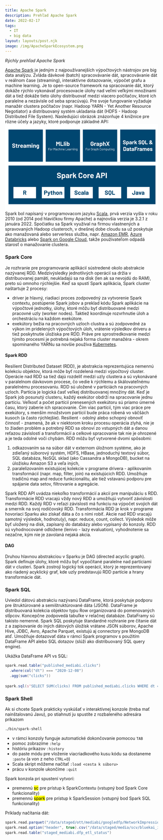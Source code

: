 ```yaml
---
title: Apache Spark
description: Prehľad Apache Spark
date: 2022-02-17
tags:
  - IT
  - big data
layout: layouts/post.njk
image: /img/ApacheSparkEcosystem.png
---
```


*Rýchly prehľad Apache Spark*

[Apache Spark](https://spark.apache.org) je jedným z najpoužívanejších výpočtových nástrojov pre big data analýzu. Zvláda dávkové (batch) spracovávanie dát, spracovávanie dát v reálnom čase (streaming), interaktívne dotazovanie, výpočet grafu a machine learning.
Je to open-source framework na spracovanie dát, ktorý dokáže rýchlo vykonávať procesovacie úlohy nad veľmi veľkými množinami dát a tiež dokáže tieto úlohy distribuovať medzi viacero počítačov, ktoré ich paralelne a nezávisle od seba spracúvajú. Pre svoje fungovanie vyžaduje manažér clustera počítačov (napr. Hadoop YARN - Yet Another Resource Negotiator) a distribuovaný systém ukladania dát (HDFS - Hadoop Distributed File System).
Nasledujúci obrázok znázorňuje 4 knižnice pre rôzne účely a jazyky, ktoré podporuje základné API:
![Spark Ecosystem](/img/ApacheSparkEcosystem.png)
Spark bol napísaný v programovacom jazyku [Scala](https://www.scala-lang.org), prvá verzia vyšla v roku 2010 (od 2014 pod hlavičkou firmy Apache) a najnovšia verzia je 3.2.1 z januára 2022.
Spočiatku sa Spark využíval na firmou vlastnených a spravovaných Hadoop clusteroch, v dnešnej dobe cloudu sa už poskytuje ako manažovaná alebo serverless služba, napr. [Amazon EMR](https://aws.amazon.com/emr), [Azure Databricks](https://azure.microsoft.com/en-us/services/databricks) alebo [Spark on Google Cloud](https://cloud.google.com/solutions/spark), takže používateľom odpadá starosť o manažovanie clustera.

### Spark Core
Je rozhranie pre programovanie aplikácií sústredené okolo abstrakcie nazývanej RDD. Medzivýsledky jednotlivých operácií sa držia v distribuovanej pamäti, neukladajú sa na disk (len ak sa nevojdú do RAM), preto sú omnoho rýchlejšie.
Keď sa spustí Spark aplikácia, Spark cluster naštartuje 2 procesy:
- driver je hlavný, riadiaci proces zodpovedný za vytvorenie Spark contextu, postúpenie Spark jobov a preklad kódu Spark aplikácie na výpočtové jednotky, úlohy, ktoré môžu byť distribuované medzi pracovné uzly (worker nodes). Taktiež koordinuje rozvrhnutie úloh a orchestráciu na každom exekútore.
- exekútory bežia na pracovných uzloch clustra a sú zodpovedné za výkon im pridelených výpočtových úloh, vrátenie výsledkov driveru a tiež poskytnutie úložiska pre RDD.
Práve pre sprostredkovanie medzi týmito procesmi je potrebná nejaká forma cluster manažéra - okrem spomínaného YARNu sa novšie používa [Kubernetes](https://kubernetes.io).

#### Spark RDD
Resilient Distributed Dataset (RDD), je abstrakcia reprezentujúca nemennú kolekciu objektov, ktorá môže byť rozdelená medzi výpočtový cluster. Operácie nad RDD sa tiež dajú rozdeliť medzi uzly clustera a sú vykonávané v paralelnom dávkovom procese, čo vedie k rýchlemu a škálovateľnému paralelnému procesovaniu.
RDD sú uložené v partíciách na pracovných uzloch. Partícia je logická časť veľkej distribuovanej množiny dát. Keď je Spark job posunutý clusteru, každý exekútor obdrží na spracovanie jednu partíciu. Veľkosť a počet partícií prenesených exekútoru sú priamo úmerné času, ktorý zaberie ich spracovanie. Čím viac partícií, tým viac práce pre exekútory, s menším množstvom partícií bude práca robená vo väčšách kusoch (a často rýchlejšie).
Resilient - odolný alebo schopný obnoviť činnosť - znamená, že ak v niektorom kroku procesu operácia zlyhá, nie je to žiaden problém a potrebný RDD sa obnoví zo vstupných dát a danou reťazou závislostí a transformácií a celkové spracovanie tak nie je ohrozené a je teda odolné voči chybám.
RDD môžu byť vytvorené dvomi spôsobmi:
1. odkazovaním sa na súbor dát v externom úložnom systéme, ako je zdieľaný súborový systém, HDFS, HBase, jednoduchý textový súbor, SQL databáza, NoSQL sklad (ako Cassandra a MongoDB), bucket na úložisku Amazon S3 a veľa iných,
2. paralelizovaním existujúcej kolekcie v programe drivera - aplikovaním transformácií (napr. map, filter, join) na existujúcich RDD.
Umožňuje tradičnú map and reduce funkcionalitu, ale tiež vstavanú podporu pre spájanie data setov, filtrovanie a agregácie.

Spark RDD API uvádza niekoľko transformácií a akcií pre manipuláciu s RDD.
Transformácie RDD vracajú vždy nový RDD a umožňujú vytvoriť závislosti medzi RDD. Každý RDD v reťazi závislosti má funkciu na výpočet svojich dát a smerník na svoj rodičovský RDD. Transformácia RDD je krok v programe hovoriaci Sparku ako získať dáta a čo s nimi robiť.
Akcie nad RDD vracajú samotný výsledok, hodnotu(y), napr. reduce, count, collect. Výsledok môže byť uložený na disk, zapísaný do databázy alebo vypísaný do konzoly.
RDD sú vyhodnocované odložene (lenivo - lazy evaluation), vyhodnotenie sa nezačne, kým nie je zavolaná nejaká akcia.

#### DAG
Druhou hlavnou abstrakciou v Sparku je DAG (directed acyclic graph). Spark definuje úlohy, ktoré môžu byť vypočítané paralelne nad partíciami dát v clusteri. Spark zostrojí logický tok operácií, ktorý je reprezentovaný ako riadený acyklický graf, kde uzly predstavujú RDD partície a hrany transformácie dát.

### Spark SQL
Uviedol dátovú abstrakciu nazývanú DataFrame, ktorá poskytuje podporu pre štruktúrované a semištruktúrované dáta (JSON).
DataFrame je distribuovaná kolekcia objektov typu Row organizovaná do pomenovaných stĺpcov. Koncepčne zodpovedá tabuľke v relačnej databáze. 
DataFramy sú takisto nemenné. 
Spark SQL poskytuje štandardné rozhranie pre čítanie dát z a zapisovanie do iných dátových úložísk vrátane JSON súborov, Apache Hive, JDBC, Avro, Apache Parquet, existujú aj connectory pre MongoDB atď.
Umožňuje dotazovať dáta v rámci Spark programov s použitím DataFrame API alebo SQL dotazov (slúži ako distribuovaný SQL query engine).

Ukážka DataFrame API vs SQL:
```scala
spark.read.table("published_mediabi.clicks")
  .where(col("dt") === "2020-12-08")
  .agg(sum("clicks"))

spark.sql(s"SELECT SUM(clicks) FROM published_mediabi.clicks WHERE dt = '2020-12-08'")
```

### Spark Shell
Ak si chcete Spark prakticky vyskúšať v interaktívnej konzole (treba mať nainštalovanú Javu), po stiahnutí ju spustíte z rozbaleného adresára príkazom
```bash
./bin/spark-shell
```

- v rámci konzoly funguje automatické dokončovanie pomocou `TAB`
- pomoc zobrazíme `:help`
- históriu príkazov `:history`
- do paste módu pre vloženie viacriadkového kusu kódu sa dostaneme `:paste` (a von z neho `CTRL`+`D`)
- Scala skript môžeme načítať `:load <cesta k súboru>`
- prácu v konzole ukončíme `:quit`

Spark konzola pri spustení vytvorí: 
- premennú <mark>sc</mark> pre prístup k SparkContextu (vstupný bod Spark Core funkcionality) 
- premennú <mark>spark</mark> pre prístup k SparkSession (vstupný bod Spark SQL funkcionality)

Príklady načítania dát:
```scala
spark.read.parquet("/data/staged/ott/mediabi/googledfp/NetworkImpressions/dt=20201209")
spark.read.option("header", true).csv("/data/staged/media/scv/bluekai_insights_categories/dt=20201209")
spark.read.table("staged_mediabi.dfp_etl_status")
```
